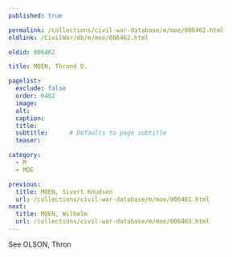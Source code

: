 ```yaml
---
published: true

permalink: /collections/civil-war-database/m/moe/006462.html
oldlink: /CivilWar/db/m/moe/006462.html

oldid: 006462

title: MOEN, Thrond O.

pagelist:
  exclude: false
  order: 6462
  image: 
  alt:
  caption:
  title:
  subtitle:      # Defaults to page subtitle
  teaser:

category: 
  - M 
  - MOE

previous:
  title: MOEN, Sivert Knudsen
  url: /collections/civil-war-database/m/moe/006461.html  
next:
  title: MOEN, Wilhelm
  url: /collections/civil-war-database/m/moe/006463.html   
---
```

See OLSON, Thron